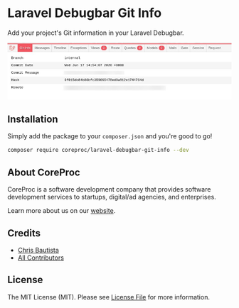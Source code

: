 # Laravel Debugbar Git Info

Add your project's Git information in your Laravel Debugbar.

![alt text](.github/gitinfo-screenshot.jpg)

## Installation

Simply add the package to your `composer.json` and you're good to go!

```bash
composer require coreproc/laravel-debugbar-git-info --dev
```

## About CoreProc

CoreProc is a software development company that provides software development services to startups, digital/ad agencies, and enterprises.

Learn more about us on our [website](https://coreproc.com).

## Credits

- [Chris Bautista](https://github.com/chrisbjr)
- [All Contributors](../../contributors)

## License

The MIT License (MIT). Please see [License File](LICENSE.md) for more information.
